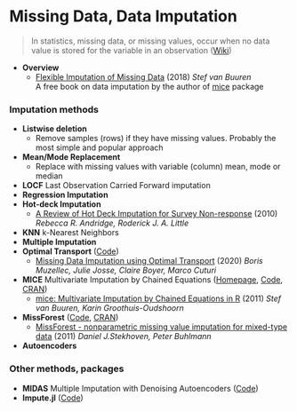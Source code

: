 # Missing Data, Data Imputation
> In statistics, missing data, or missing values, occur when no data value is stored for the variable in an observation ([Wiki](https://en.wikipedia.org/wiki/Missing_data))

- **Overview**
  - [Flexible Imputation of Missing Data](https://stefvanbuuren.name/fimd/) (2018) *Stef van Buuren*  
    A free book on data imputation by the author of [mice](https://stefvanbuuren.name/mice/) package

### Imputation methods
- **Listwise deletion**
  - Remove samples (rows) if they have missing values. Probably the most simple and popular approach
- **Mean/Mode Replacement**
  - Replace with missing values with variable (column) mean, mode or median
- **LOCF** Last Observation Carried Forward imputation
- **Regression Imputation**
- **Hot-deck Imputation**
  - [A Review of Hot Deck Imputation for Survey Non-response](https://www.ncbi.nlm.nih.gov/pmc/articles/PMC3130338/) (2010) *Rebecca R. Andridge, Roderick J. A. Little*
- **KNN** k-Nearest Neighbors
- **Multiple Imputation**
- **Optimal Transport** ([Code](https://github.com/BorisMuzellec/MissingDataOT))
  - [Missing Data Imputation using Optimal Transport](https://arxiv.org/abs/2002.03860) (2020) *Boris Muzellec, Julie Josse, Claire Boyer, Marco Cuturi*
- **MICE** Multivariate Imputation by Chained Equations ([Homepage](https://stefvanbuuren.name/mice/), [Code](https://github.com/stefvanbuuren/mice), [CRAN](https://cran.r-project.org/web/packages/mice/))
  - [mice: Multivariate Imputation by Chained Equations in R](https://www.jstatsoft.org/article/view/v045i03) (2011) *Stef van Buuren, Karin Groothuis-Oudshoorn*
- **MissForest** ([Code](https://github.com/stekhoven/missForest), [CRAN](https://cran.r-project.org/web/packages/missForest/))
  - [MissForest - nonparametric missing value imputation for mixed-type data](https://stat.ethz.ch/Manuscripts/buhlmann/missforest-advacc.pdf) (2011) *Daniel J.Stekhoven, Peter Buhlmann*
- **Autoencoders**

### Other methods, packages
- **MIDAS** Multiple Imputation with Denoising Autoencoders ([Code](https://github.com/Oracen/MIDAS))
- **Impute.jl** ([Code](https://github.com/invenia/Impute.jl))
